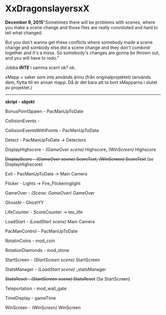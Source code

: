 # XxDragonslayersxX
<b>December 9, 2015</b>"Sometimes there will be problems with scenes, where you make a scene change and those files are really convoluted and hard to tell what changed.

But you don't wanna get these conflicts where somebody made a scene change and sombody else did a scene change and they don't combind together and it's a mess. So somebody's changes are gonna be thrown out, and you will have to redo."

Jobba <b><i>INTE</i></b> i samma scen! ok? ok.

xMapp = saker som inte används ännu (från originalprojektet) (används dem, flytta till en annan mapp. Då är det bara att ta bort xMapparna i slutet av projektet.)

----------------

<b>skript - objekt</b>

BonusPointSpawn - PacManUpToDate

CollisionEvents -

CollisionEventsWithPoints - PacManUpToDate

Detect - PacManUpToDate -> Detectors

DisplayHighscore - <i>(GameOver scene)</i> Highscore, <i>(WinScreen)</i> Highscore

<strike>DisplayScore - <i>(GameOver scene)</i> ScoreText, <i>(WinScreen)</i> ScoreText</strike> (se DisplayHighscore)

Exit - PacManUpToDate -> Main Camera

Flicker - Lights -> Fire_Flickeringlight

GameOver - <i>(Scene: GameOver)</i> GameOver

GhostAI - GhostYY

LifeCounter - ScoreCounter -> tex_life

LoadStart - <i>(LoadStart scene)</i> Main Camera

PacManControl - PacManUpToDate

RotatinCoins - mod_coin

RotationDiamonds - mod_stone

StartScreen - <i>(StartScreen scene)</i> StartScreen

StatsManager - <i>(LoadStart scene)</i> _statsManager

<strike>StatsReset - <i>(StartScreen scene)</i> StatsReset</strike> (Se StartScreen)

Teleportation - mod_wall_gate

TimeDisplay - gameTime

WinScreen - <i>(WinScreen)</i> WinScreen
